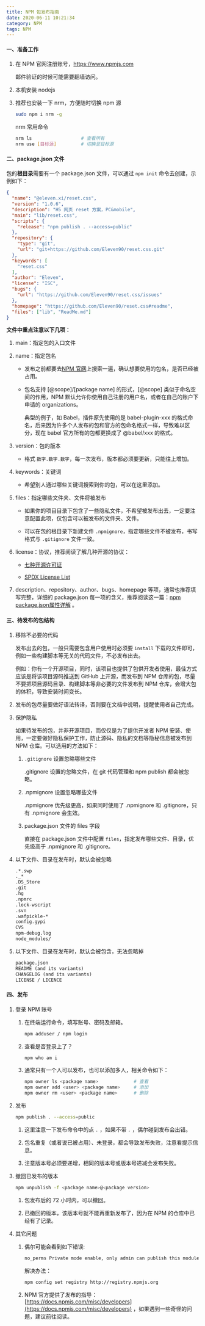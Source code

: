 ```yaml
---
title: NPM 包发布指南
date: 2020-06-11 10:21:34
category: NPM
tags: NPM
---
```


#### 一、准备工作
    
1. 在 NPM 官网注册账号，https://www.npmjs.com
    
    邮件验证的时候可能需要翻墙访问。
    
2. 本机安装 nodejs
    
3. 推荐也安装一下 nrm，方便随时切换 npm 源
    
    ```sh
    sudo npm i nrm -g
    ```
    
    nrm 常用命令
    
    ```sh
    nrm ls                  # 查看所有
    nrm use [目标源]         # 切换至目标源
    ```
        
#### 二、package.json 文件

包的**根目录**需要有一个 package.json 文件，可以通过 `npm init` 命令去创建，示例如下：
    
```json
{
  "name": "@eleven.xi/reset.css",
  "version": "1.0.6",
  "description": "H5 网页 reset 方案，PC&mobile",
  "main": "lib/reset.css",
  "scripts": {
    "release": "npm publish . --access=public"
  },
  "repository": {
    "type": "git",
    "url": "git+https://github.com/Eleven90/reset.css.git"
  },
  "keywords": [
    "reset.css"
  ],
  "author": "Eleven",
  "license": "ISC",
  "bugs": {
    "url": "https://github.com/Eleven90/reset.css/issues"
  },
  "homepage": "https://github.com/Eleven90/reset.css#readme",
  "files": ["lib", "ReadMe.md"]
}
```

**文件中重点注意以下几项：**

1. main：指定包的入口文件
2. name：指定包名

    - 发布之前都要去[NPM 官网](https://www.npmjs.com)上搜索一遍，确认想要使用的包名，是否已经被占用。
        
    - 包名支持 [@scope]/[package name] 的形式，[@scope] 类似于命名空间的作用，NPM 默认允许你使用自己注册的用户名，或者在自己的账户下申请的 organizations。
        
        典型的例子，如 Babel，插件原先使用的是 babel-plugin-xxx 的格式命名，后来因为许多个人发布的包和官方的包命名格式一样，导致难以区分，现在 babel 官方所有的包都更换成了 @babel/xxx 的格式。
        
3. version：包的版本

    - 格式 `数字.数字.数字`，每一次发布，版本都必须要更新，只能往上增加。

4. keywords：关键词

    - 希望别人通过哪些关键词搜索到你的包，可以在这里添加。

5. files：指定哪些文件夹、文件将被发布

    - 如果你的项目目录下包含了一些隐私文件，不希望被发布出去，一定要注意配置此项，仅包含可以被发布的文件夹、文件。

    - 可以在包的根目录下新建文件 `.npmignore`，指定哪些文件不被发布，书写格式与 `.gitignore` 文件一致。
    
  6. license：协议，推荐阅读了解几种开源的协议：

      - [七种开源许可证](https://www.jianshu.com/p/86251523e898)

      - [SPDX License List](https://spdx.org/licenses/)
  
  7. description、repository、author、bugs、homepage 等项，通常也推荐填写完整，详细的 package.json 每一项的含义，推荐阅读这一篇：[npm package.json属性详解](https://blog.csdn.net/zhengxiuchen86/article/details/81285030) 。

#### 三、待发布的包结构

1. 移除不必要的代码

    发布出去的包，一般只需要包含用户使用时必须要 `install` 下载的文件即可，例如一些构建脚本等无关的代码文件，不必发布出去。

    例如：你有一个开源项目，同时，该项目也提供了包供开发者使用，最佳方式应该是将该项目源码推送到 GitHub 上开源，而发布到 NPM 仓库的包，尽量不要把项目源码目录、构建脚本等非必要的文件发布到 NPM 仓库，会增大包的体积，导致安装时间变长。

2. 发布的包尽量要做好语法转译，否则要在文档中说明，提醒使用者自己完成。

3. 保护隐私

    如果待发布的包，并非开源项目，而仅仅是为了提供开发者 NPM 安装、使用，一定要做好隐私保护工作，防止源码、隐私的文档等隐秘信息被发布到 NPM 仓库。可以选用的方法如下：

      1. `.gitignore` 设置忽略哪些文件

            .gitignore 设置的忽略文件，在 git 代码管理和 npm publish 都会被忽略。

      2. .npmignore 设置忽略哪些文件

            .npmignore 优先级更高，如果同时使用了 .npmignore 和 .gitignore，只有 .npmignore 会生效。

      3. package.json 文件的 files 字段

            直接在 package.json 文件中配置 `files`，指定发布哪些文件、目录，优先级高于 .npmignore 和 .gitignore。

4. 以下文件、目录在发布时，默认会被忽略

    ```txt
    .*.swp
    ._*
    .DS_Store
    .git
    .hg
    .npmrc
    .lock-wscript
    .svn
    .wafpickle-*
    config.gypi
    CVS
    npm-debug.log
    node_modules/
    ```

5. 以下文件、目录在发布时，默认会被包含，无法忽略掉

    ```txt
    package.json
    README (and its variants)
    CHANGELOG (and its variants)
    LICENSE / LICENCE
    ```

#### 四、发布

1. 登录 NPM 账号

    1. 在终端运行命令，填写账号、密码及邮箱。

        ```sh
        npm adduser / npm login
        ```

    2. 查看是否登录上了？

        ```sh
        npm who am i
        ```

    3. 通常只有一个人可以发布，也可以添加多人，相关命令如下：

        ```sh
        npm owner ls <package name>             # 查看
        npm owner add <user> <package name>     # 添加
        npm owner rm <user> <package name>      # 删除
        ```

2. 发布

    ```sh
    npm publish . --access=public
    ```

    1. 这里注意一下发布命令中的点 `.` ，如果不带 `.` ，偶尔碰到发布会出错。

    2. 包名重复（或者说已被占用）、未登录，都会导致发布失败，注意看提示信息。

    3. 注意版本号必须要递增，相同的版本号或版本号递减会发布失败。

3. 撤回已发布的版本

    ```sh
    npm unpublish -f <package name>@<package version>
    ```

    1. 包发布后的 72 小时内，可以撤回。

    2. 已撤回的版本，该版本号就不能再重新发布了，因为在 NPM 的仓库中已经有了记录。

4. 其它问题

    1. 偶尔可能会看到如下错误:

        ```sh
        no_perms Private mode enable, only admin can publish this module
        ```

        解决办法：

        ```sh
        npm config set registry http://registry.npmjs.org
        ```

    2. NPM 官方提供了发布的指导：[https://docs.npmjs.com/misc/developers](https://docs.npmjs.com/misc/developers) ，如果遇到一些奇怪的问题，建议前往阅读。